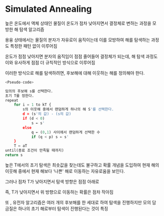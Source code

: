 # Simulated Annealing

높은 온도에서 액체 상태인 물질이 온도가 점차 낮아지면서 결정체로 변하는 과정을 모방한 해 탐색 알고리즘

용융 상태에서는 물질의 분자가 자유로이 움직이는데 이를 모방하여 해를 탐색하는 과정도 특정한 패턴 없이 이루어짐

온도가 점점 낮아지면 분자의 움직임이 점점 줄어들어 결정체가 되는데, 해 탐색 과정도 이와 유사하게 점점 더 규칙적인 방식으로 이루어짐

이러한 방식으로 해를 탐색하려면, 후보해에 대해 이웃하는 해를 정의해야 한다.

```python
<Pseudo-code>

임의의 후보해 s를 선택한다.
초기 T를 정한다.
repeat
	for i = 1 to kT {
		s의 이웃해 중에서 랜덤하게 하나의 해 S'를 선택한다.
		d = (s'의 값) - (s의 값)
		if (d < 0)
			s ← s'
		else
			q ← (0,1) 사이에서 랜덤하게 선택한 수
			if (q < p) s ← s'
	}
	T ← aT
until(종료 조건이 만족될 때까지)
return s
```

높은 T에서의 초기 탐색은 최솟값을 찾는데도 불구하고 확률 개념을 도입하여 현재 해의 이웃해 중에서 현재 해보다 ‘나쁜' 해로 이동하는 자유로움을 보인다.

그러나 점차 T가 낮아지면서 탐색 방향은 점점 아래로

즉, T가 낮아지면서 위 방향으로 이동하는 확률은 점차 작아짐

또 , 유전자 알고리즘은 여러 개의 후보해를 한 세대로 하여 탐색을 진행하지만 모의 담금질은 하나의 초기 해로부터 탐색이 진행된다는 것이 특징